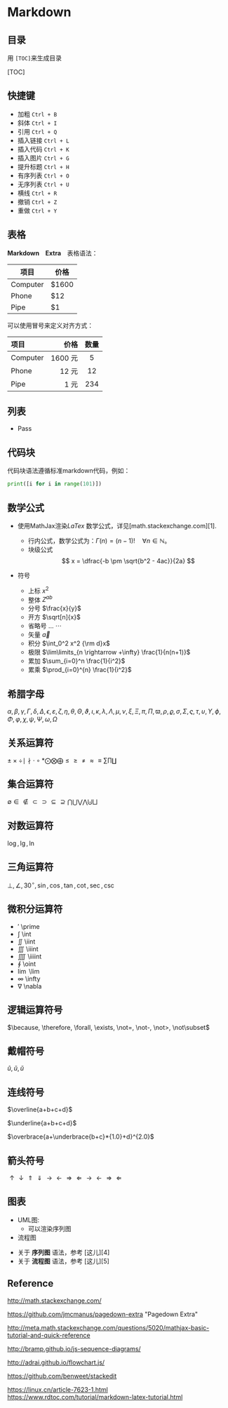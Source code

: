 # Markdown

## 目录

用 `[TOC]`来生成目录

[TOC]

## 快捷键

 - 加粗    `Ctrl + B`
 - 斜体    `Ctrl + I`
 - 引用    `Ctrl + Q`
 - 插入链接    `Ctrl + L`
 - 插入代码    `Ctrl + K`
 - 插入图片    `Ctrl + G`
 - 提升标题    `Ctrl + H`
 - 有序列表    `Ctrl + O`
 - 无序列表    `Ctrl + U`
 - 横线    `Ctrl + R`
 - 撤销    `Ctrl + Z`
 - 重做    `Ctrl + Y`


## 表格

**Markdown　Extra**　表格语法：

项目     | 价格
-------- | ---
Computer | $1600
Phone    | $12
Pipe     | $1

可以使用冒号来定义对齐方式：

| 项目      |    价格 | 数量  |
| :-------- | --------:| :--: |
| Computer  | 1600 元 |  5   |
| Phone     |   12 元 |  12  |
| Pipe      |    1 元 | 234  |

## 列表

+ Pass



## 代码块

代码块语法遵循标准markdown代码，例如：
``` python
print([i for i in range(101)])
```



## 数学公式

+ 使用MathJax渲染*LaTex* 数学公式，详见[math.stackexchange.com][1].
  - 行内公式，数学公式为：$\Gamma(n) = (n-1)!\quad\forall n\in\mathbb N$。
  - 块级公式
     $$	x = \dfrac{-b \pm \sqrt{b^2 - 4ac}}{2a} $$

+ 符号
  + 上标 $x^2$
  + 整体 $Z^{ab}$
  + 分号 $\frac{x}{y}$
  + 开方 $\sqrt[n]{x}$
  + 省略号 $\ldots$ $\cdots$
  + 矢量 $\vec{a}$
  + 积分  $\int_0^2 x^2 {\rm d}x$
  + 极限 $\lim\limits_{n \rightarrow +\infty} \frac{1}{n(n+1)}$
  + 累加 $\sum_{i=0}^n \frac{1}{i^2}$
  + 累乘 $\prod_{i=0}^{n} \frac{1}{i^2}$


## 希腊字母

$\alpha, \beta, \gamma, \Gamma, \delta, \Delta, \epsilon, \varepsilon, \zeta, \eta, \theta, \Theta , \vartheta, \iota, \kappa, \lambda, \Lambda, \mu, \nu, \xi, \Xi, \pi, \Pi, \varpi, \rho, \varrho, \sigma, \Sigma, \varsigma, \tau, \upsilon, \Upsilon, \phi, \Phi, \varphi, \chi, \psi, \Psi, \omega, \Omega$

## 关系运算符

$\pm \times \div \mid
 \nmid
 \cdot
 \circ
 \ast
 \bigodot
 \bigotimes
 \bigoplus
 \leq
 \geq
 \neq
 \approx
 \equiv
 \sum
 \prod
 \coprod$

## 集合运算符

 $\emptyset
\in
\notin
\subset
\supset
\subseteq
\supseteq
\bigcap
\bigcup
\bigvee
\bigwedge
\biguplus
\bigsqcup$

## 对数运算符

$\log, \lg, \ln$

## 三角运算符

$\bot, \angle, 30^\circ, \sin, \cos, \tan, \cot, \sec, \csc$

## 微积分运算符
+ $\prime$	\prime
+ $\int$	\int
+ $\iint$	\iint 
+ $\iiint$	\iiint 
+ $\iiiint$	\iiiint 
+ $\oint$	\oint
+ $\lim$	\lim 
+ $\infty$	\infty 
+ $\nabla$	\nabla

## 逻辑运算符号

 $\because, \therefore, \forall, \exists, \not=, \not-, \not>, \not\subset$

## 戴帽符号

$\hat{u}, \check{u}, \breve{u}$

## 连线符号

$\overline{a+b+c+d}$

$\underline{a+b+c+d}​$

$\overbrace{a+\underbrace{b+c}*{1.0}+d}^{2.0}$

## 箭头符号

$\uparrow
 \downarrow
 \Uparrow
 \Downarrow
 \rightarrow
 \leftarrow
 \Rightarrow
 \Leftarrow
 \longrightarrow
 \longleftarrow
 \Longrightarrow
 \Longleftarrow​$

## 图表

+ UML图:
	+ 可以渲染序列图
+ 流程图
- 关于 **序列图** 语法，参考 [这儿][4]
- 关于 **流程图** 语法，参考 [这儿][5]

## Reference

http://math.stackexchange.com/

https://github.com/jmcmanus/pagedown-extra "Pagedown Extra"

http://meta.math.stackexchange.com/questions/5020/mathjax-basic-tutorial-and-quick-reference

http://bramp.github.io/js-sequence-diagrams/

http://adrai.github.io/flowchart.js/

https://github.com/benweet/stackedit

https://linux.cn/article-7623-1.html
https://www.rdtoc.com/tutorial/markdown-latex-tutorial.html


